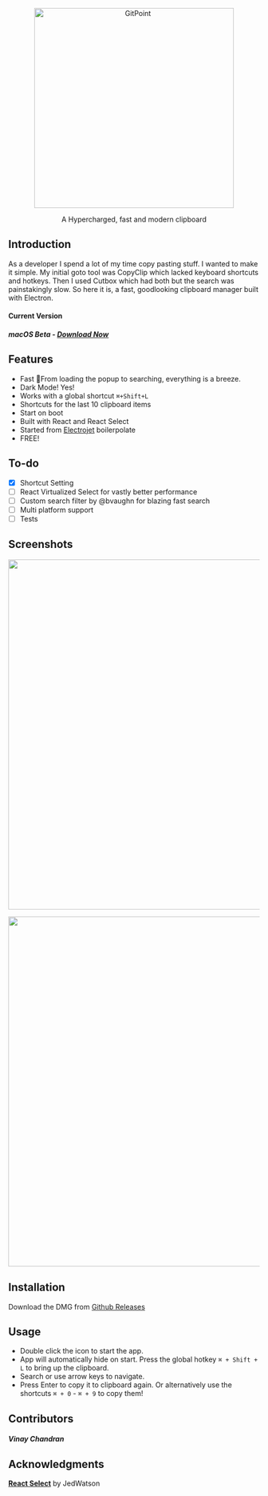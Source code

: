 <p align="center">
  <a href="https://github.com/o-my-code/hyperclip/releases/tag/beta/">
    <img alt="GitPoint" title="GitPoint" src="https://i.ibb.co/FX28Rhj/Group-2-4.png" width="400">
  </a>
</p>

<p align="center">
  A Hypercharged, fast and modern clipboard 
</p>

## Introduction
As a developer I spend a lot of my time copy pasting stuff. I wanted to make it simple. My initial goto tool was CopyClip which lacked keyboard shortcuts and hotkeys. Then I used Cutbox which had both but the search was painstakingly slow. So here it is, a fast, goodlooking clipboard manager built with Electron.

#### Current Version
##### macOS Beta - <a href="https://github.com/o-my-code/hyperclip/releases/download/Beta/HyperClip.dmg">Download Now</a>

## Features

* Fast 🚀From loading the popup to searching, everything is a breeze.
* Dark Mode! Yes!
* Works with a global shortcut `⌘+Shift+L`
* Shortcuts for the last 10 clipboard items
* Start on boot
* Built with React and React Select
* Started from <a href="https://github.com/o-my-code/electrojet">Electrojet</a> boilerpolate
* FREE! 

## To-do

- [x] Shortcut Setting
- [ ] React Virtualized Select for vastly better performance
- [ ] Custom search filter by @bvaughn for blazing fast search
- [ ] Multi platform support 
- [ ] Tests

## Screenshots


<p align="center">
  <img src = "https://i.ibb.co/yXRWsBs/Screen-Shot-2019-01-13-at-11-23-37-AM.png" width=700>
</p>

<p align="center">
  <img src = "https://i.ibb.co/DQQcmgP/Screen-Shot-2019-01-13-at-11-22-29-AM.png" width=700>
</p>

## Installation

Download the DMG from <a href="https://github.com/o-my-code/hyperclip/releases/tag/beta">Github Releases</a>

## Usage

* Double click the icon to start the app.
* App will automatically hide on start. Press the global hotkey `⌘ + Shift + L` to bring up the clipboard.
* Search or use arrow keys to navigate.
* Press Enter to copy it to clipboard again. Or alternatively use the shortcuts `⌘ + 0` - `⌘ + 9` to copy them!

## Contributors
##### Vinay Chandran

## Acknowledgments
<b>[React Select](https://react-select.com)</b> by JedWatson

